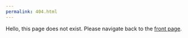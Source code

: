 ```yaml
---
permalink: 404.html
---
```


Hello, this page does not exist. Please navigate back to the [front page](/).